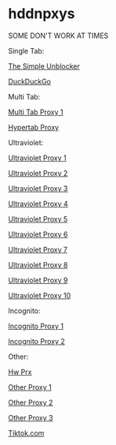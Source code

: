 # hddnpxys

SOME DON'T WORK AT TIMES

Single Tab:

[The Simple Unblocker](https://simpleregistry.repair/)

[DuckDuckGo](https://hookjrhighchemistry.cf/?ko=s&__cpo=aHR0cHM6Ly9zdGFydC5kdWNrZHVja2dvLmNvbQ)



Multi Tab:

[Multi Tab Proxy 1](https://amongussussybaka.org/choice)

[Hypertab Proxy](https://thingsnetwork.xyz/)



Ultraviolet:

[Ultraviolet Proxy 1](https://sites.google.com/view/prx-com/ultraviolet)

[Ultraviolet Proxy 2](https://schoolschedule.ml/)

[Ultraviolet Proxy 3](https://math-edu.tk/)

[Ultraviolet Proxy 4](https://formulatemath.com/ultraviolet.html)

[Ultraviolet Proxy 5](https://koolmathlearn.tk/)

[Ultraviolet Proxy 6](https://acoolmathdomain.tk/)

[Ultraviolet Proxy 7](https://baloombaisabot.com/ultraviolet.html)

[Ultraviolet Proxy 8](https://ultraviolet-node-7.thebm.repl.co)

[Ultraviolet Proxy 9](https://spotsstuff.ml)

[Ultraviolet Proxy 10](https://holyspots.ml)



Incognito:

[Incognito Proxy 1](https://sites.google.com/view/prx-com/incognito)

[Incognito Proxy 2](https://romanarts.wiki/)



Other:

[Hw Prx](https://sites.google.com/view/prx-com/hw-prx)

[Other Proxy 1](https://thisisforschoolonlylol.ml/)

[Other Proxy 2](https://thankyouallfor1000members.cf/)

[Other Proxy 3](https://pewdiepieisprettydarncool.gq/)


[Tiktok.com](https://www.tiktok.com)




